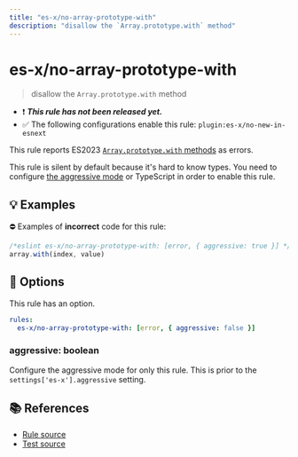 ```yaml
---
title: "es-x/no-array-prototype-with"
description: "disallow the `Array.prototype.with` method"
---
```


# es-x/no-array-prototype-with
> disallow the `Array.prototype.with` method

- ❗ <badge text="This rule has not been released yet." vertical="middle" type="error"> ***This rule has not been released yet.*** </badge>
- ✅ The following configurations enable this rule: `plugin:es-x/no-new-in-esnext`

This rule reports ES2023 [`Array.prototype.with` methods](https://github.com/tc39/proposal-change-array-by-copy) as errors.

This rule is silent by default because it's hard to know types. You need to configure [the aggressive mode](../#the-aggressive-mode) or TypeScript in order to enable this rule.

## 💡 Examples

⛔ Examples of **incorrect** code for this rule:

<eslint-playground type="bad">

```js
/*eslint es-x/no-array-prototype-with: [error, { aggressive: true }] */
array.with(index, value)
```

</eslint-playground>

## 🔧 Options

This rule has an option.

```yaml
rules:
  es-x/no-array-prototype-with: [error, { aggressive: false }]
```

### aggressive: boolean

Configure the aggressive mode for only this rule.
This is prior to the `settings['es-x'].aggressive` setting.

## 📚 References

- [Rule source](https://github.com/eslint-community/eslint-plugin-es-x/blob/master/lib/rules/no-array-prototype-with.js)
- [Test source](https://github.com/eslint-community/eslint-plugin-es-x/blob/master/tests/lib/rules/no-array-prototype-with.js)
